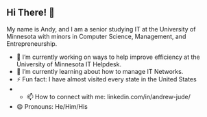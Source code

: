## Hi There! 👋

My name is Andy, and I am a senior studying IT at the University of Minnesota with minors in Computer Science, Management, and Entrepreneurship.  

- 🔭 I’m currently working on ways to help improve efficiency at the University of Minnesota IT Helpdesk.
- 🌱 I’m currently learning about how to manage IT Networks.
- ⚡ Fun fact: I have almost visited every state in the United States
- - 📫 How to connect with me: linkedin.com/in/andrew-jude/
- 😄 Pronouns: He/Him/His


<!--
**andy-jude/andy-jude** is a ✨ _special_ ✨ repository because its `README.md` (this file) appears on your GitHub profile.

Here are some ideas to get you started:

- 🔭 I’m currently working on ...
- 🌱 I’m currently learning ...
- 👯 I’m looking to collaborate on ...
- 🤔 I’m looking for help with ...
- 💬 Ask me about ...
- 📫 How to reach me: ...
- 😄 Pronouns: ...
- ⚡ Fun fact: ...
-->
